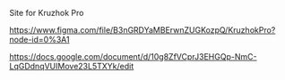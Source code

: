 Site for Kruzhok Pro

https://www.figma.com/file/B3nGRDYaMBErwnZUGKozpQ/KruzhokPro?node-id=0%3A1

https://docs.google.com/document/d/10g8ZfVCprJ3EHGQp-NmC-LqGDdnqVUIMove23L5TXYk/edit
